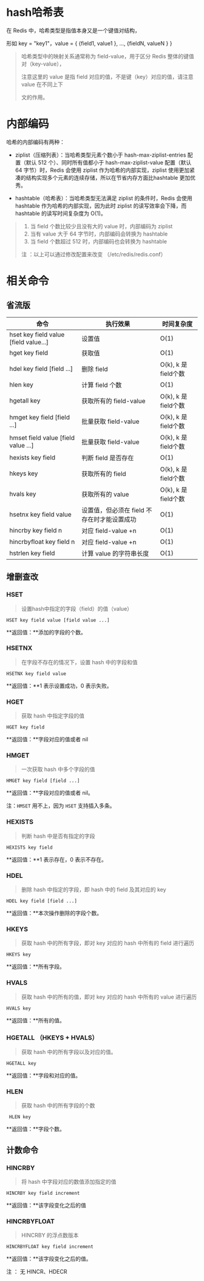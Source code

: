 # hash哈希表

在 Redis 中，哈希类型是指值本身又是⼀个键值对结构，

形如 key = "key1"，value = { {field1, value1 }, ..., {fieldN, valueN } }

> 哈希类型中的映射关系通常称为 field-value，用于区分 Redis 整体的键值对（key-value），
>
> 注意这里的 value 是指 field 对应的值，不是键（key）对应的值，请注意 value 在不同上下
>
> ⽂的作用。

# 内部编码

哈希的内部编码有两种：

- ziplist（压缩列表）：当哈希类型元素个数小于 hash-max-ziplist-entries 配置（默认 512 个）、同时所有值都小于 hash-max-ziplist-value 配置（默认 64 字节）时，Redis 会使用 ziplist 作为哈希的内部实现，ziplist 使用更加紧凑的结构实现多个元素的连续存储，所以在节省内存方⾯比hashtable 更加优秀。

- hashtable（哈希表）：当哈希类型无法满足 ziplist 的条件时，Redis 会使用 hashtable 作为哈希的内部实现，因为此时 ziplist 的读写效率会下降，而 hashtable 的读写时间复杂度为 O(1)。

>1. 当 field 个数比较少且没有⼤的 value 时，内部编码为 ziplist
>2. 当有 value 大于 64 字节时，内部编码会转换为 hashtable
>3. 当 field 个数超过 512 时，内部编码也会转换为 hashtable
>
>注 ：以上可以通过修改配置来改变 （/etc/redis/redis.conf）



# 相关命令

## 省流版

| 命令                                  | 执行效果                                    | 时间复杂度           |
| ------------------------------------- | ------------------------------------------- | -------------------- |
| hset key field value [field value...] | 设置值                                      | O(1)                 |
| hget key field                        | 获取值                                      | O(1)                 |
| hdel key field [field ...]            | 删除 field                                  | O(k), k 是 field个数 |
| hlen key                              | 计算 field 个数                             | O(1)                 |
| hgetall key                           | 获取所有的 field-value                      | O(k), k 是 field个数 |
| hmget key field [field ...]           | 批量获取 field-value                        | O(k), k 是 field个数 |
| hmset field value [field value ...]   | 批量获取 field-value                        | O(k), k 是 field个数 |
| hexists key field                     | 判断 field 是否存在                         | O(1)                 |
| hkeys key                             | 获取所有的 field                            | O(k), k 是 field个数 |
| hvals key                             | 获取所有的 value                            | O(k), k 是 field个数 |
| hsetnx key field value                | 设置值，但必须在 field 不存在时才能设置成功 | O(1)                 |
| hincrby key field n                   | 对应 field-value +n                         | O(1)                 |
| hincrbyfloat key field n              | 对应 field-value +n                         | O(1)                 |
| hstrlen key field                     | 计算 value 的字符串⻓度                     | O(1)                 |



## 增删查改



### HSET

> 设置hash中指定的字段（field）的值（value）

```
HSET key field value [field value ...]
```

**返回值：**添加的字段的个数。

### HSETNX

> 在字段不存在的情况下，设置 hash 中的字段和值

```
HSETNX key field value
```

**返回值：**1 表⽰设置成功，0 表⽰失败。

### HGET

> 获取 hash 中指定字段的值

```
HGET key field
```

**返回值：**字段对应的值或者 nil

### HMGET

> ⼀次获取 hash 中多个字段的值

```
HMGET key field [field ...]
```

**返回值：**字段对应的值或者 nil。

注：`HMSET` 用不上，因为 `HSET` 支持插入多条。



### HEXISTS

> 判断 hash 中是否有指定的字段

```
HEXISTS key field
```

**返回值：**1 表示存在，0 表示不存在。

### HDEL

> 删除 hash 中指定的字段，即 hash 中的 field 及其对应的 key

```
HDEL key field [field ...]
```

**返回值：**本次操作删除的字段个数。

### HKEYS

> 获取 hash 中的所有字段，即对 key 对应的 hash 中所有的 field 进行遍历

```
HKEYS key
```

**返回值：**所有字段。

### HVALS

> 获取 hash 中的所有的值，即对 key 对应的 hash 中所有的 value 进行遍历

```
HVALS key
```

**返回值：**所有的值。

### HGETALL （HKEYS + HVALS）

> 获取 hash 中的所有字段以及对应的值。

```
HGETALL key
```

**返回值：**字段和对应的值。

### HLEN

> 获取 hash 中的所有字段的个数

```
 HLEN key
```

**返回值：**字段个数。



## 计数命令

### HINCRBY

> 将 hash 中字段对应的数值添加指定的值

```
HINCRBY key field increment
```

**返回值：**该字段变化之后的值

### HINCRBYFLOAT

> HINCRBY 的浮点数版本

```
HINCRBYFLOAT key field increment
```

**返回值：**该字段变化之后的值。

注 ： 无 HINCR、HDECR
